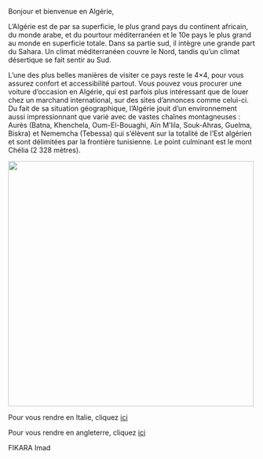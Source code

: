 Bonjour et bienvenue en Algérie,

L’Algérie est de par sa superficie, le plus grand pays du continent africain, du monde arabe, et du pourtour méditerranéen et
le 10e pays le plus grand au monde en superficie totale. Dans sa partie sud, il intègre une grande part du Sahara. Un climat méditerranéen couvre le Nord, tandis qu’un climat désertique se fait sentir au Sud.

L’une des plus belles manières de visiter ce pays reste le 4×4, pour vous assurez confort et accessibilité partout. Vous pouvez vous procurer une voiture d’occasion en Algérie, qui est parfois plus intéressant que de louer chez un marchand international, sur des sites d’annonces comme celui-ci.
Du fait de sa situation géographique, l’Algérie jouit d’un environnement aussi impressionnant que varié avec de vastes chaînes montagneuses : Aurès (Batna, Khenchela, Oum-El-Bouaghi, Aïn M’lila, Souk-Ahras, Guelma, Biskra) et Nememcha (Tebessa) qui s’élèvent sur la totalité de l’Est algérien et sont délimitées par la frontière tunisienne. Le point culminant est le mont Chélia (2 328 mètres).

<img src="https://www.visa-algerie.com/wp-content/uploads/2020/07/alger-monument.jpg" height=500px max-width=100px/>

Pour vous rendre en Italie, cliquez <a href="/italie.md">ici</a>

Pour vous rendre en angleterre, cliquez <a href="/angleterre.md">ici</a>


FIKARA Imad

